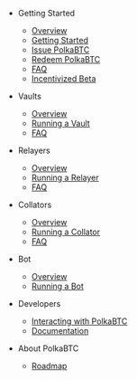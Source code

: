 <!-- docs/_sidebar.md -->

* Getting Started

  * [Overview](start/overview.md)
  * [Getting Started](start/prereq.md)
  * [Issue PolkaBTC](start/issue.md)
  * [Redeem PolkaBTC](start/redeem.md)
  * [FAQ](start/faq.md)
  * [Incentivized Beta](start/beta)

* Vaults

  * [Overview](vault/overview.md)
  * [Running a Vault](vault/guide.md)
  * [FAQ](vault/faq.md)

* Relayers

  * [Overview](relayer/overview.md)
  * [Running a Relayer](relayer/guide.md)
  * [FAQ](relayer/faq.md)

* Collators

  * [Overview](collator/overview.md)
  * [Running a Collator](collator/guide.md)
  * [FAQ](collator/faq.md)

* Bot

  * [Overview](bridge-bot/overview.md)
  * [Running a Bot](bridge-bot/guide.md)

* Developers

  * [Interacting with PolkaBTC](developers/integration.md)
  * [Documentation](developers/documentation.md)

* About PolkaBTC

  * [Roadmap](about/roadmap.md)
